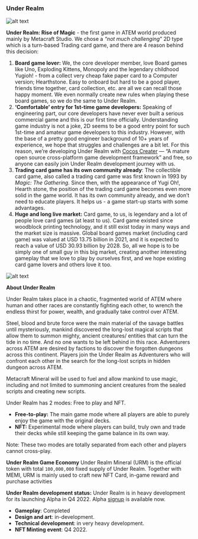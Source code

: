 ### Under Realm
![alt text](https://github.com/cocrafts/whitepaper/blob/master/assets/img/under-realm.png?raw=true)

**Under Realm: Rise of Magic** - the first game in ATEM world produced mainly by Metacraft Studio. We chose a *“not much challenging*” 2D type which is a turn-based Trading card game, and there are 4 reason behind this decision:

1. **Board game lover:** We, the core developer member, love Board games like Uno, Exploding Kittens, Monopoly and the legendary childhood Yugioh! - from a collect very cheap fake paper card to a Computer version; Hearthstone. Easy to onboard but hard to be a good player, friends time together, card collection, etc. are all we can recall those happy moment. We even normally create new rules when playing these board games, so we do the same to Under Realm.
2. **‘Comfortable’ entry for 1st-time game developers:** Speaking of engineering part, our core developers have never ever built a serious commercial game and this is our first time officially. Understanding game industry is not a joke, 2D seems to be a good entry point for such 1st-time and amateur game developers to this industry. However, with the base of a pretty good engineer background of 10+ years of experience, we hope that struggles and challenges are a bit let. For this reason, we’re developing Under Realm with [Cocos Creater](https://www.cocos.com/) — “A mature open source cross-platform game development framework” and free, so anyone can easily join Under Realm development journey with us.
3. **Trading card game has its own community already**: The collectible card game, also called a trading card game was first known in 1993 by *Magic: The Gathering.* Since then, with the appearance of Yugi Oh!, Hearth stone, the position of the trading card game becomes even more solid in the game world. It has its own community already, and we don’t need to educate players. It helps us - a game start-up starts with some advantages.
4. **Huge and long live market:** Card game, to us, is legendary and a lot of people love card games (at least to us). Card game existed since woodblock printing technology, and it still exist today in many ways and the market size is massive. Global board games market (including card game) was valued at USD 13.75 billion in 2021, and it is expected to reach a value of USD 30.93 billion by 2028. So, all we hope is to be simply one of small guy in this big market, creating another interesting gameplay that we love to play by ourselves first, and we hope existing card game lovers and others love it too.

![alt text](https://github.com/cocrafts/whitepaper/blob/master/assets/img/card-play.png?raw=true)

**About Under Realm**

Under Realm takes place in a chaotic, fragmented world of ATEM where human and other races are constantly fighting each other, to wrench the endless thirst for power, wealth, and gradually take control over ATEM.

Steel, blood and brute force were the main material of the savage battles until mysteriously, mankind discovered the long-lost magical scripts that allow them to summon mighty, ancient creatures/ entities that can turn the tide in no time. And no one wants to be left behind in this race. Adventurers across ATEM are desired by factions to discover the forgotten dungeons across this continent. Players join the Under Realm as Adventurers who will confront each other in the search for the long-lost scripts in hidden dungeon across ATEM.

Metacraft Mineral will be used to fuel and allow mankind to use magic, including and not limited to summoning ancient creatures from the sealed scripts and creating new scripts.

Under Realm has 2 modes: Free to play and NFT.

- **Free-to-play:** The main game mode where all players are able to purely enjoy the game with the original decks.
- **NFT:** Experimental mode where players can build, truly own and trade their decks while still keeping the game balance in its own way.

Note: These two modes are totally separated from each other and players cannot cross-play.

**Under Realm Game Economy**
Under Realm Mineral (URM) is the official token with total `100,000,000` fixed supply of Under Realm. Together with MEMI, URM is mainly used to craft new NFT Card, in-game reward and purchase activities

**Under Realm development status:**
Under Realm is in heavy development for its launching Alpha in Q4 2022. Alpha [signup](https://stormgate.io/) is available now.

- **Gameplay**: Completed
- **Design and art**: in-development.
- **Technical development**: in very heavy development.
- **NFT Minting event**: Q4 2022.
